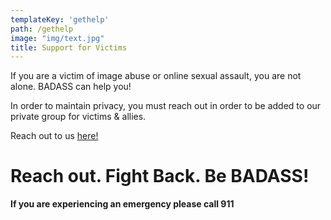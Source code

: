```yaml
---
templateKey: 'gethelp'
path: /gethelp
image: "img/text.jpg"
title: Support for Victims
---
```

If you are a victim of image abuse or online sexual assault, you are not alone. BADASS can help you!

In order to maintain privacy, you must reach out in order to be added to our private group for victims & allies.

Reach out to us [here!](/victims)

# **Reach out. Fight Back. Be BADASS!**
**If you are experiencing an emergency please call 911**
